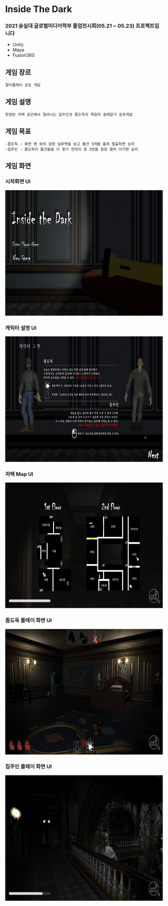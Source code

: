 # Inside The Dark

### 2021 숭실대 글로벌미디어학부 졸업전시회(05.21 ~ 05.23) 프로젝트입니다  
* Unity
* Maya
* Fusion360

## 게임 장르
```
멀티플레이 공포 게임
```

## 게임 설명
```
한정된 저택 공간에서 일어나는 집주인과 좀도둑의 죽음의 술래잡기 공포게임
```
## 게임 목표
```
-좀도둑 : 화면 맨 위의 검정 실루엣을 보고 물건 3개를 훔쳐 탈출하면 승리
-집주인 : 좀도둑이 물건들을 다 찾기 전까지 총 3번을 칼로 찔러 이기면 승리
```
## 게임 화면

### 시작화면 UI
<img src="./Assets/ReadmeImg/StartUI.png" width="700px" height="400px" alt="StartSceneUI">

### 캐릭터 설명 UI
<img src="./Assets/ReadmeImg/Intro.png" width="700px" height="400px" alt="CharacterUI">

### 저택 Map UI
<img src="./Assets/ReadmeImg/map.png" width="700px" height="400px" alt="MapUI">

### 좀도둑 플레이 화면 UI
<img src="./Assets/ReadmeImg/Theif.png" width="700px" height="400px" alt="PlayerUITheif">

### 집주인 플레이 화면 UI
<img src="./Assets/ReadmeImg/HomeOwner.png" width="700px" height="400px" alt="PlayerUIHomeOwner">


